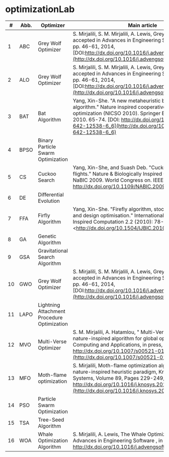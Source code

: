 # optimizationLab
| # | Abb. | Optimizer| Main article|
| ---- | ---- | ---------------------------- | ------------------------------------------------------------ |
| 1 | ABC  | Grey Wolf Optimizer | S. Mirjalili, S. M. Mirjalili, A. Lewis, Grey Wolf Optimizer, accepted in Advances in Engineering Software , vol. 69, pp. 46-61, 2014,[DOI:http://dx.doi.org/10.1016/j.advengsoft.2013.12.007](http://dx.doi.org/10.1016/j.advengsoft.2013.12.007) |
| 2 | ALO  | Grey Wolf Optimizer | S. Mirjalili, S. M. Mirjalili, A. Lewis, Grey Wolf Optimizer, accepted in Advances in Engineering Software , vol. 69, pp. 46-61, 2014,[DOI:http://dx.doi.org/10.1016/j.advengsoft.2013.12.007](http://dx.doi.org/10.1016/j.advengsoft.2013.12.007) |
| 3 | BAT | Bat Algorithm | Yang, Xin-She. "A new metaheuristic bat-inspired algorithm." Nature inspired cooperative strategies for optimization (NICSO 2010). Springer Berlin Heidelberg, 2010. 65-74. [DOI: http://dx.doi.org/10.1007/978-3-642-12538-6_6](http://dx.doi.org/10.1007/978-3-642-12538-6_6) |
| 4 | BPSO  | Binary Particle Swarm Optimization |  |
| 5 | CS | Cuckoo Search | Yang, Xin-She, and Suash Deb. "Cuckoo search via Lévy flights." Nature & Biologically Inspired Computing, 2009. NaBIC 2009. World Congress on. IEEE, 2009.DOI: http://dx.doi.org/10.1109/NABIC.2009.5393690 |
| 6 | DE | Differential Evolution |  |
| 7 | FFA | Firfly Algorithm | Yang, Xin-She. "Firefly algorithm, stochastic test functions and design optimisation." International Journal of Bio-Inspired Computation 2.2 (2010): 78-84. <<http://dx.doi.org/10.1504/IJBIC.2010.032124>> |
| 8 | GA | Genetic Algorithm |  |
| 9 | GSA | Gravitational Search Algorithm |  |
| 10 | GWO  | Grey Wolf Optimizer  | S. Mirjalili, S. M. Mirjalili, A. Lewis, Grey Wolf Optimizer, accepted in Advances in Engineering Software , vol. 69, pp. 46-61, 2014,[DOI:http://dx.doi.org/10.1016/j.advengsoft.2013.12.007](http://dx.doi.org/10.1016/j.advengsoft.2013.12.007) |
| 11 | LAPO | Lightning Attachment Procedure Optimization |  |
| 12 | MVO  | Multi-Verse Optimizer | S. M. Mirjalili, A. Hatamlou, " Multi-Verse Optimizer: a nature-inspired algorithm for global optimization " ,Neural Computing and Applications, in press, 2015, [DOI: http://dx.doi.org/10.1007/s00521-015-1870-7](http://dx.doi.org/10.1007/s00521-015-1870-7) |
| 13 | MFO  | Moth-flame optimization  | S. Mirjalili, Moth-flame optimization algorithm: A novel nature-inspired heuristic paradigm, Knowledge-based Systems, Volume 89, Pages 229-249, [DOI: http://dx.doi.org/10.1016/j.knosys.2015.07.006](http://dx.doi.org/10.1016/j.knosys.2015.07.006) |
| 14 | PSO | Particle Swarm Optimization |  |
| 15 | TSA | Tree-Seed Algorithm |  |
| 16  | WOA  | Whale Optimization Algorithm | S. Mirjalili, A. Lewis, The Whale Optimization Algorithm, Advances in Engineering Software , in press, 2016, DOI: <http://dx.doi.org/10.1016/j.advengsoft.2016.01.008> |
